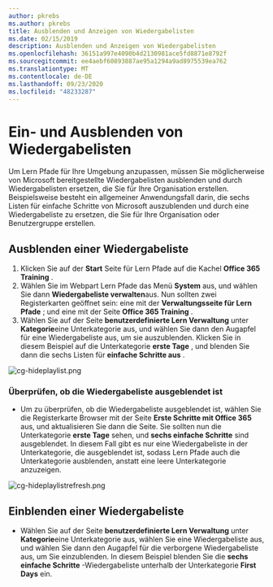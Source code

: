 ```yaml
---
author: pkrebs
ms.author: pkrebs
title: Ausblenden und Anzeigen von Wiedergabelisten
ms.date: 02/15/2019
description: Ausblenden und Anzeigen von Wiedergabelisten
ms.openlocfilehash: 36151a997e4090b4d2130981ace5fd8871e8792f
ms.sourcegitcommit: ee4aebf60893887ae95a1294a9ad8975539ea762
ms.translationtype: MT
ms.contentlocale: de-DE
ms.lasthandoff: 09/23/2020
ms.locfileid: "48233287"
---
```

# <a name="hide-and-show-playlists"></a>Ein- und Ausblenden von Wiedergabelisten

Um Lern Pfade für Ihre Umgebung anzupassen, müssen Sie möglicherweise von Microsoft bereitgestellte Wiedergabelisten ausblenden und durch Wiedergabelisten ersetzen, die Sie für Ihre Organisation erstellen. Beispielsweise besteht ein allgemeiner Anwendungsfall darin, die sechs Listen für einfache Schritte von Microsoft auszublenden und durch eine Wiedergabeliste zu ersetzen, die Sie für Ihre Organisation oder Benutzergruppe erstellen. 

## <a name="hide-a-playlist"></a>Ausblenden einer Wiedergabeliste

1. Klicken Sie auf der **Start** Seite für Lern Pfade auf die Kachel **Office 365 Training** .
2. Wählen Sie im Webpart Lern Pfade das Menü **System** aus, und wählen Sie dann **Wiedergabeliste verwalten**aus. Nun sollten zwei Registerkarten geöffnet sein: eine mit der **Verwaltungsseite für Lern Pfade** ; und eine mit der Seite **Office 365 Training** . 
3. Wählen Sie auf der Seite **benutzerdefinierte Lern Verwaltung** unter **Kategorie**eine Unterkategorie aus, und wählen Sie dann den Augapfel für eine Wiedergabeliste aus, um sie auszublenden. Klicken Sie in diesem Beispiel auf die Unterkategorie **erste Tage** , und blenden Sie dann die sechs Listen für **einfache Schritte aus** .  

![cg-hideplaylist.png](media/cg-hideplaylist.png)

### <a name="verify-the-playlist-is-hidden"></a>Überprüfen, ob die Wiedergabeliste ausgeblendet ist
- Um zu überprüfen, ob die Wiedergabeliste ausgeblendet ist, wählen Sie die Registerkarte Browser mit der Seite **Erste Schritte mit Office 365** aus, und aktualisieren Sie dann die Seite. Sie sollten nun die Unterkategorie **erste Tage** sehen, und **sechs einfache Schritte** sind ausgeblendet. In diesem Fall gibt es nur eine Wiedergabeliste in der Unterkategorie, die ausgeblendet ist, sodass Lern Pfade auch die Unterkategorie ausblenden, anstatt eine leere Unterkategorie anzuzeigen. 

![cg-hideplaylistrefresh.png](media/cg-hideplaylistrefresh.png)

## <a name="unhide-a-playlist"></a>Einblenden einer Wiedergabeliste

- Wählen Sie auf der Seite **benutzerdefinierte Lern Verwaltung** unter **Kategorie**eine Unterkategorie aus, wählen Sie eine Wiedergabeliste aus, und wählen Sie dann den Augapfel für die verborgene Wiedergabeliste aus, um Sie einzublenden. In diesem Beispiel blenden Sie die **sechs einfache Schritte** -Wiedergabeliste unterhalb der Unterkategorie **First Days** ein.  

